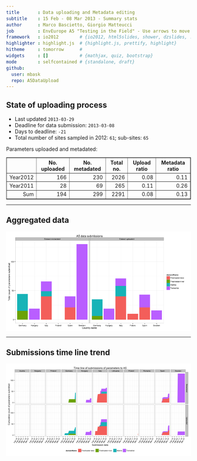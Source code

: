 ```yaml
---
title       : Data uploading and Metadata editing
subtitle    : 15 Feb - 08 Mar 2013 - Summary stats
author      : Marco Bascietto, Giorgio Matteucci
job         : EnvEurope A5 "Testing in the Field" - Use arrows to move between slides
framework   : io2012        # {io2012, html5slides, shower, dzslides, ...}
highlighter : highlight.js  # {highlight.js, prettify, highlight}
hitheme     : tomorrow      # 
widgets     : []            # {mathjax, quiz, bootstrap}
mode        : selfcontained # {standalone, draft}
github:
  user: mbask
  repo: A5DataUpload
---
```













## State of uploading process

* Last updated ``2013-03-29``
* Deadline for data submission: `2013-03-08`
* Days to deadline: ``-21``
* Total number of sites sampled in 2012: ``61``; sub-sites: ``65``

Parameters uploaded and metadated:
<!-- html table generated in R 2.15.3 by xtable 1.7-0 package -->
<!-- Fri Mar 29 08:28:44 2013 -->
<TABLE border=1>
<TR> <TH>  </TH> <TH> No. uploaded </TH> <TH> No. metadated </TH> <TH> Total no. </TH> <TH> Upload ratio </TH> <TH> Metadata ratio </TH>  </TR>
  <TR> <TD align="right"> Year2012 </TD> <TD align="right"> 166 </TD> <TD align="right"> 230 </TD> <TD align="right"> 2026 </TD> <TD align="right"> 0.08 </TD> <TD align="right"> 0.11 </TD> </TR>
  <TR> <TD align="right"> Year2011 </TD> <TD align="right">  28 </TD> <TD align="right">  69 </TD> <TD align="right"> 265 </TD> <TD align="right"> 0.11 </TD> <TD align="right"> 0.26 </TD> </TR>
  <TR> <TD align="right"> Sum </TD> <TD align="right"> 194 </TD> <TD align="right"> 299 </TD> <TD align="right"> 2291 </TD> <TD align="right"> 0.08 </TD> <TD align="right"> 0.13 </TD> </TR>
   </TABLE>





---

## Aggregated data

![plot of chunk aggrDataByDomain](figure/A5DAMU-1aggrDataByDomain.png) 


---

## Submissions time line trend
 

![plot of chunk timeLineChart](figure/A5DAMU-1timeLineChart.png) 








